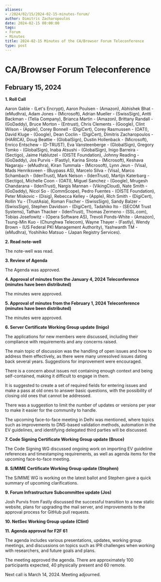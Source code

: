 ```yaml
---
aliases:
- /2024/02/15/2024-02-15-minutes-forum/
author: Dimitris Zacharopoulos
date: 2024-02-15 00:00:00
tags:
- Forum
- Minutes
title: 2024-02-15 Minutes of the CA/Browser Forum Teleconference
type: post
---
```


# CA/Browser Forum Teleconference

## February 15, 2024

**1. Roll Call**

Aaron Gable - (Let's Encrypt), Aaron Poulsen - (Amazon), Abhishek Bhat - (eMudhra), Adam Jones - (Microsoft), Adrian Mueller - (SwissSign), Antti Backman - (Telia Company), Brianca Martin - (Amazon), Brittany Randall - (GoDaddy), Bruce Morton - (Entrust), Chris Clements - (Google), Clint Wilson - (Apple), Corey Bonnell - (DigiCert), Corey Rasmussen - (OATI), David Kluge - (Google), Dean Coclin - (DigiCert), Dimitris Zacharopoulos - (HARICA), Doug Beattie - (GlobalSign), Dustin Hollenback - (Microsoft), Enrico Entschew - (D-TRUST), Eva Vansteenberge - (GlobalSign), Gregory Tomko - (GlobalSign), Inaba Atsushi - (GlobalSign), Inigo Barreira - (Sectigo), Jaime Hablutzel - (OISTE Foundation), Johnny Reading - (GoDaddy), Jos Purvis - (Fastly), Karina Sirota - (Microsoft), Keshava Nagaraju - (eMudhra), Kiran Tummala - (Microsoft), Lynn Jeun - (Visa), Mads Henriksveen - (Buypass AS), Marcelo Silva - (Visa), Marco Schambach - (IdenTrust), Mark Nelson - (IdenTrust), Martijn Katerbarg - (Sectigo), Michelle Coon - (OATI), Miguel Sanchez - (Google), Mrugesh Chandarana - (IdenTrust), Nargis Mannan - (VikingCloud), Nate Smith - (GoDaddy), Nicol So - (CommScope), Pedro Fuentes - (OISTE Foundation), Peter Miskovic - (Disig), Rebecca Kelley - (Apple), RIch Smith - (DigiCert), Rollin Yu - (TrustAsia), Roman Fischer - (SwissSign), Sandy Balzer - (SwissSign), Stephen Davidson - (DigiCert), Tadahiko Ito - (SECOM Trust Systems), Tathan Thacker - (IdenTrust), Thomas Zermeno - (SSL.com), Tobias Josefowitz - (Opera Software AS), Trevoli Ponds-White - (Amazon), Tsung-Min Kuo - (Chunghwa Telecom), Wayne Thayer - (Fastly), Wendy Brown - (US Federal PKI Management Authority), Yashwanth TM - (eMudhra), Yoshihiko Matsuo - (Japan Registry Services).

**2. Read note-well**

The note-well was read.

**3. Review of Agenda**

The Agenda was approved.

**4. Approval of minutes from the January 4, 2024 Teleconference (minutes have been distributed)**

The minutes were approved.

**5. Approval of minutes from the February 1, 2024 Teleconference (minutes have been distributed)**

The minutes were approved.

**6. Server Certificate Working Group update (Inigo)**

The applications for new members were discussed, including their compliance with requirements and any concerns raised.

The main topic of discussion was the handling of open issues and how to address them effectively, as there were many unresolved issues dating back several years. Suggestions for improvement were encouraged.

There is a concern about issues not containing enough context and being self-contained, making it difficult to engage in them.

It is suggested to create a set of required fields for entering issues and make a pass at old ones to answer basic questions, with the possibility of closing old ones that cannot be addressed.

There was a suggestion to limit the number of updates or versions per year to make it easier for the community to handle.

The upcoming face-to-face meeting in Delhi was mentioned, where topics such as improvements to DNS-based validation methods, automation in the EV guidelines, and identifying delegated third parties will be discussed.

**7. Code Signing Certificate Working Group update (Bruce)**

The Code Signing WG discussed ongoing work on importing EV guideline references and timestamping requirements, as well as agenda items for the upcoming face-to-face meeting.

**8. S/MIME Certificate Working Group update (Stephen)**

The S/MIME WG is working on the latest ballot and Stephen gave a quick summary of upcoming clarifications.

**9. Forum Infrastructure Subcommittee update (Jos)**

Josh Purvis from Fastly discussed the successful transition to a new static website, plans for upgrading the mail server, and improvements to the approval process for GitHub pull requests.

**10. NetSec Working Group update (Clint)**

**11. Agenda approval for F2F 61**

The agenda includes various presentations, updates, working group meetings, and discussions on topics such as IPR challenges when working with researchers, and future goals and plans.

The meeting approved the agenda. There are approximately 100 participants expected, 40 physically present and 60 remote.

Next call is March 14, 2024. Meeting adjourned.

